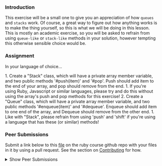 ### Introduction

This exercise will be a small one to give you an appreciation of how `queues` and `stacks` work. Of course, a great way to figure out how anything works is to make the thing yourself, so this is what we will be doing in this lesson. This is mostly an academic exercise, so you will be asked to refrain from using `queue-like` or `stack-like` methods in your solution, however tempting this otherwise sensible choice would be.

### Assignment

In your language of choice... 

<div class="lesson-content__panel" markdown="1">
  1. Create a "Stack" class, which will have a private array member variable, and two public methods '#push(item)' and '#pop'. Push should add item to the end of your array, and pop should remove from the end.
    1. If you're using Ruby, Javascript or similar languages, please try and do this without using the array's push and pop methods for this exercise!
  2. Create a "Queue" class, which will have a private array member variable, and two public methods '#enqueue(item)' and '#dequeue'. Enqueue should add item to one end of the array, and Dequeue should remove from the other end.
    1. Like with "Stack", please refrain from using 'push' and 'shift' if you're using a language that has these (or similar) methods!
</div>

### Peer Submissions
Submit a link below to this [file](https://github.com/TheOdinProject/curriculum/blob/master/ruby_programming/computer_science/project_recursion.md) on the ruby course github repo with your files in it by using a pull request. See the section on [Contributing](http://github.com/TheOdinProject/curriculum/blob/master/contributing.md) for how.

<details markdown="block">
  <summary> Show Peer Submissions </summary>
</details>